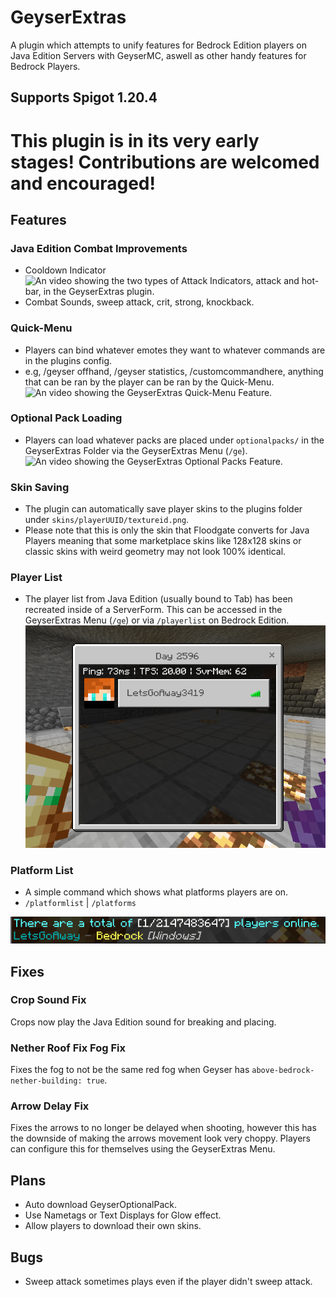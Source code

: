 
# GeyserExtras

A plugin which attempts to unify features for Bedrock Edition players on Java Edition Servers with GeyserMC, aswell as other handy features for Bedrock Players.

## Supports Spigot 1.20.4

# This plugin is in its very early stages! Contributions are welcomed and encouraged!


## Features

### Java Edition Combat Improvements

- Cooldown Indicator![An video showing the two types of Attack Indicators, attack and hot-bar, in the GeyserExtras plugin.](https://github.com/GeyserExtras/GeyserExtras/blob/master/preview/indicator.gif?raw=true)
- Combat Sounds, sweep attack, crit, strong, knockback.
### Quick-Menu
- Players can bind whatever emotes they want to whatever commands are in the plugins config.
- e.g, /geyser offhand, /geyser statistics, /customcommandhere, anything that can be ran by the player can be ran by the Quick-Menu.
  ![An video showing the GeyserExtras Quick-Menu Feature.](https://github.com/GeyserExtras/GeyserExtras/blob/master/preview/quickmenu.gif?raw=true)
### Optional Pack Loading
- Players can load whatever packs are placed under `optionalpacks/` in the GeyserExtras Folder via the GeyserExtras Menu (`/ge`).
  ![An video showing the GeyserExtras Optional Packs Feature.](https://github.com/GeyserExtras/GeyserExtras/blob/master/preview/resourcepacks.gif?raw=true)
### Skin Saving
- The plugin can automatically save player skins to the plugins folder under `skins/playerUUID/textureid.png`.
- Please note that this is only the skin that Floodgate converts for Java Players meaning that some marketplace skins like 128x128 skins or classic skins with weird geometry may not look 100% identical.

### Player List
- The player list from Java Edition (usually bound to Tab) has been recreated inside of a ServerForm. This can be accessed in the GeyserExtras Menu (`/ge`) or via `/playerlist` on Bedrock Edition.
  ![An image showing the Player List in GeyserExtras.](https://github.com/GeyserExtras/GeyserExtras/blob/master/preview/playerlist.png?raw=true)

### Platform List
- A simple command which shows what platforms players are on.
- `/platformlist` | `/platforms`

![An image showing the Platform List in GeyserExtras.](https://github.com/GeyserExtras/GeyserExtras/blob/master/preview/platformslist.png?raw=true)
## Fixes

### Crop Sound Fix

Crops now play the Java Edition sound for breaking and placing.

### Nether Roof Fix Fog Fix

Fixes the fog to not be the same red fog when Geyser has `above-bedrock-nether-building: true`.

### Arrow Delay Fix

Fixes the arrows to no longer be delayed when shooting, however this has the downside of making the arrows movement look very choppy. Players can configure this for themselves using the GeyserExtras Menu.

## Plans
- Auto download GeyserOptionalPack.
- Use Nametags or Text Displays for Glow effect.
- Allow players to download their own skins.
## Bugs
- Sweep attack sometimes plays even if the player didn't sweep attack.

